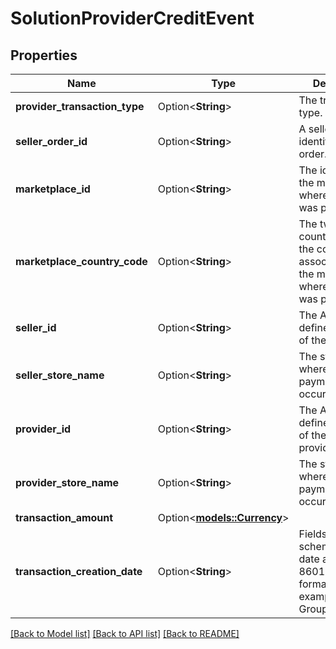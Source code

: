 # SolutionProviderCreditEvent

## Properties

Name | Type | Description | Notes
------------ | ------------- | ------------- | -------------
**provider_transaction_type** | Option<**String**> | The transaction type. | [optional]
**seller_order_id** | Option<**String**> | A seller-defined identifier for an order. | [optional]
**marketplace_id** | Option<**String**> | The identifier of the marketplace where the order was placed. | [optional]
**marketplace_country_code** | Option<**String**> | The two-letter country code of the country associated with the marketplace where the order was placed. | [optional]
**seller_id** | Option<**String**> | The Amazon-defined identifier of the seller. | [optional]
**seller_store_name** | Option<**String**> | The store name where the payment event occurred. | [optional]
**provider_id** | Option<**String**> | The Amazon-defined identifier of the solution provider. | [optional]
**provider_store_name** | Option<**String**> | The store name where the payment event occurred. | [optional]
**transaction_amount** | Option<[**models::Currency**](Currency.md)> |  | [optional]
**transaction_creation_date** | Option<**String**> | Fields with a schema type of date are in ISO 8601 date time format (for example GroupBeginDate). | [optional]

[[Back to Model list]](../README.md#documentation-for-models) [[Back to API list]](../README.md#documentation-for-api-endpoints) [[Back to README]](../README.md)


